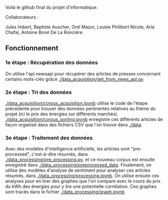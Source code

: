 Voilà le github final du projet d'informatique.

Collaborateurs :

Jules Imbert, Baptiste Auscher, Orel Mazor, Louise Philibert Nicole, Aria Chafai, Antoine Borel De La Roncière.


## Fonctionnement

### 1e étape : Récupération des données
On utilise l'api newsapi pour récupérer des articles de presses concernant certains mots-clés grâce [./data_acquisition/get_from_news_api.py](https://github.com/JulesImbert203/datapred_final/blob/main/data_acquisition/get_from_news_api.py)

### 2e étape : Tri des données
[./data_acquisition/corpus_acquisition.ipynb](https://github.com/JulesImbert203/datapred_final/blob/main/data_acquisition/corpus_acquisition.ipynb) utilise le code de l'étape précédente pour trouver des données pertinentes relatives au thème du projet (ici le prix des énergies sur différents marchés). [./data_acquisition/corpus_sorting.ipynb](https://github.com/JulesImbert203/datapred_final/blob/main/data_acquisition/corpus_sorting.ipynb) enregistre ces différents articles de façon organisé dans des fichiers CSV que l'on trouve dans [./data](https://github.com/JulesImbert203/datapred_final/blob/main/data).

### 3e étape : Traitement des données
Avec des modèles d'intelligence artificielle, les articles sont "pre-processed", c'est-à-dire résumés, dans [./data_processing/pre_processing.py](https://github.com/JulesImbert203/datapred_final/blob/main/data_processing/pre_processing.py), et ce nouveau corpus est ensuite enregistré dans [./data_processing/preprocessed_data](https://github.com/JulesImbert203/datapred_final/blob/main/data_processing/preprocessed_data). Finalement, on utilise des modèles d'analyse de sentiment pour analyser ces articles résumés, dans [./data_processing/processing.ipynb](https://github.com/JulesImbert203/datapred_final/blob/main/data_processing/processing.ipynb). On utilise ensuite ces analyses pour en tirer des graphes que l'on compare avec le cours du prix du kWh des énergies pour y lire une potentielle corrélation. Ces graphes sont tracés dans le fichier [./data_processing/graph.ipynb](https://github.com/JulesImbert203/datapred_final/blob/main/data_processing/graph.ipynb)
